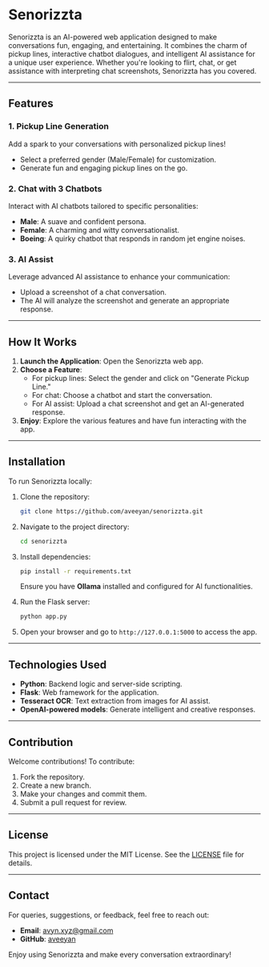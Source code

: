 # Senorizzta

Senorizzta is an AI-powered web application designed to make conversations fun, engaging, and entertaining. It combines the charm of pickup lines, interactive chatbot dialogues, and intelligent AI assistance for a unique user experience. Whether you're looking to flirt, chat, or get assistance with interpreting chat screenshots, Senorizzta has you covered.

---

## Features

### 1. Pickup Line Generation
Add a spark to your conversations with personalized pickup lines! 
- Select a preferred gender (Male/Female) for customization.
- Generate fun and engaging pickup lines on the go.

### 2. Chat with 3 Chatbots
Interact with AI chatbots tailored to specific personalities:
- **Male**: A suave and confident persona.
- **Female**: A charming and witty conversationalist.
- **Boeing**: A quirky chatbot that responds in random jet engine noises.

### 3. AI Assist
Leverage advanced AI assistance to enhance your communication:
- Upload a screenshot of a chat conversation.
- The AI will analyze the screenshot and generate an appropriate response.

---

## How It Works

1. **Launch the Application**: Open the Senorizzta web app.
2. **Choose a Feature**:
   - For pickup lines: Select the gender and click on "Generate Pickup Line."
   - For chat: Choose a chatbot and start the conversation.
   - For AI assist: Upload a chat screenshot and get an AI-generated response.
3. **Enjoy**: Explore the various features and have fun interacting with the app.

---

## Installation

To run Senorizzta locally:

1. Clone the repository:
   ```bash
   git clone https://github.com/aveeyan/senorizzta.git
   ```

2. Navigate to the project directory:
   ```bash
   cd senorizzta
   ```

3. Install dependencies:
   ```bash
   pip install -r requirements.txt
   ```

   Ensure you have **Ollama** installed and configured for AI functionalities.

4. Run the Flask server:
   ```bash
   python app.py
   ```

5. Open your browser and go to `http://127.0.0.1:5000` to access the app.

---

## Technologies Used
- **Python**: Backend logic and server-side scripting.
- **Flask**: Web framework for the application.
- **Tesseract OCR**: Text extraction from images for AI assist.
- **OpenAI-powered models**: Generate intelligent and creative responses.

---

## Contribution
Welcome contributions! To contribute:
1. Fork the repository.
2. Create a new branch.
3. Make your changes and commit them.
4. Submit a pull request for review.

---

## License
This project is licensed under the MIT License. See the [LICENSE](LICENSE) file for details.

---

## Contact
For queries, suggestions, or feedback, feel free to reach out:
- **Email**: avyn.xyz@gmail.com
- **GitHub**: [aveeyan](https://github.com/aveeyan)

Enjoy using Senorizzta and make every conversation extraordinary!

